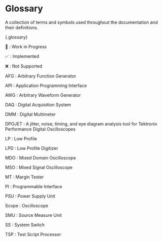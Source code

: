 # Glossary

A collection of terms and symbols used throughout the documentation and their definitions.

{.glossary}

🚧
: Work in Progress

✅
: Implemented

❌
: Not Supported

AFG
: Arbitrary Function Generator

API
: Application Programming Interface

AWG
: Arbitrary Waveform Generator

DAQ
: Digital Acquisition System

DMM
: Digital Multimeter

DPOJET
:  A jitter, noise, timing, and eye diagram analysis tool for Tektronix Performance Digital Oscilloscopes

LP
: Low Profile

LPD
: Low Profile Digitizer

MDO
: Mixed Domain Oscilloscope

MSO
: Mixed Signal Oscilloscope

MT
: Margin Tester

PI
: Programmable Interface

PSU
: Power Supply Unit

Scope
: Oscilloscope

SMU
: Source Measure Unit

SS
: System Switch

TSP
: Test Script Processor
